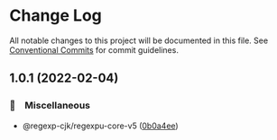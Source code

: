 # Change Log

All notable changes to this project will be documented in this file.
See [Conventional Commits](https://conventionalcommits.org) for commit guidelines.

## 1.0.1 (2022-02-04)


### 🔖　Miscellaneous

* @regexp-cjk/regexpu-core-v5 ([0b0a4ee](https://github.com/bluelovers/ws-regexp/commit/0b0a4ee42c53c6e81dc1abeaa7e8a80de8762577))
